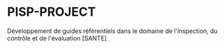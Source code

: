 PISP-PROJECT
============

Développement de guides référentiels dans le domaine de l'inspection, du contrôle et de l'évaluation [SANTE]